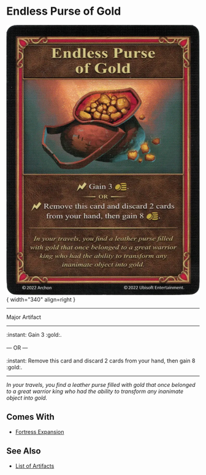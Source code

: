 # Endless Purse of Gold

![Endless Purse of Gold](../assets/artifacts_major-endless_purse_of_gold.webp){ width="340" align=right }
___
Major Artifact
___
:instant: Gain 3 :gold:.<br><br>— OR —<br><br>:instant: Remove this card and discard 2 cards from your hand, then gain 8 :gold:.
___
*In your travels, you find a leather purse filled with gold that once belonged to a great warrior king who had the ability to transform any inanimate object into gold.*


## Comes With

- [Fortress Expansion](../content.md)


## See Also

- [List of Artifacts](../artifacts.md)
